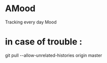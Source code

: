 # AMood
Tracking every day Mood

# in case of trouble :
git pull --allow-unrelated-histories origin master